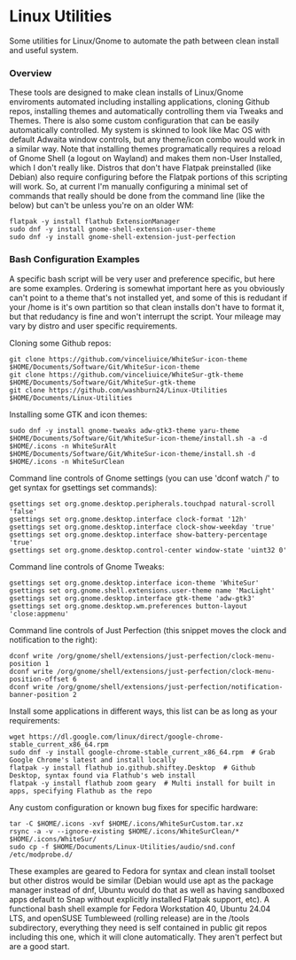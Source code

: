 # Linux Utilities
 Some utilities for Linux/Gnome to automate the path between clean install and useful system.

### Overview
These tools are designed to make clean installs of Linux/Gnome enviroments automated including installing applications, cloning Github repos, installing themes and automatically controlling them via Tweaks and Themes.  There is also some custom configuration that can be easily automatically controlled.  My system is skinned to look like Mac OS with default Adwaita window controls, but any theme/icon combo would work in a similar way.  Note that installing themes programatically requires a reload of Gnome Shell (a logout on Wayland) and makes them non-User Installed, which I don't really like.  Distros that don't have Flatpak preinstalled (like Debian) also require configuring before the Flatpak portions of this scripting will work.  So, at current I'm manually configuring a minimal set of commands that really should be done from the command line (like the below) but can't be unless you're on an older WM:

```
flatpak -y install flathub ExtensionManager
sudo dnf -y install gnome-shell-extension-user-theme
sudo dnf -y install gnome-shell-extension-just-perfection
```
### Bash Configuration Examples
A specific bash script will be very user and preference specific, but here are some examples.  Ordering is somewhat important here as you obviously can't point to a theme that's not installed yet, and some of this is redudant if your /home is it's own partition so that clean installs don't have to format it, but that redudancy is fine and won't interrupt the script.  Your mileage may vary by distro and user specific requirements.

Cloning some Github repos:
```
git clone https://github.com/vinceliuice/WhiteSur-icon-theme $HOME/Documents/Software/Git/WhiteSur-icon-theme
git clone https://github.com/vinceliuice/WhiteSur-gtk-theme $HOME/Documents/Software/Git/WhiteSur-gtk-theme
git clone https://github.com/washburn24/Linux-Utilities $HOME/Documents/Linux-Utilities
```
Installing some GTK and icon themes:
```
sudo dnf -y install gnome-tweaks adw-gtk3-theme yaru-theme
$HOME/Documents/Software/Git/WhiteSur-icon-theme/install.sh -a -d $HOME/.icons -n WhiteSurAlt
$HOME/Documents/Software/Git/WhiteSur-icon-theme/install.sh -d $HOME/.icons -n WhiteSurClean
```
Command line controls of Gnome settings (you can use 'dconf watch /' to get syntax for gsettings set commands):
```
gsettings set org.gnome.desktop.peripherals.touchpad natural-scroll 'false'
gsettings set org.gnome.desktop.interface clock-format '12h'
gsettings set org.gnome.desktop.interface clock-show-weekday 'true'
gsettings set org.gnome.desktop.interface show-battery-percentage 'true'
gsettings set org.gnome.desktop.control-center window-state 'uint32 0'
```
Command line controls of Gnome Tweaks:
```
gsettings set org.gnome.desktop.interface icon-theme 'WhiteSur'
gsettings set org.gnome.shell.extensions.user-theme name 'MacLight'
gsettings set org.gnome.desktop.interface gtk-theme 'adw-gtk3'
gsettings set org.gnome.desktop.wm.preferences button-layout 'close:appmenu'
```

Command line controls of Just Perfection (this snippet moves the clock and notification to the right):
```
dconf write /org/gnome/shell/extensions/just-perfection/clock-menu-position 1
dconf write /org/gnome/shell/extensions/just-perfection/clock-menu-position-offset 6
dconf write /org/gnome/shell/extensions/just-perfection/notification-banner-position 2
```
Install some applications in different ways, this list can be as long as your requirements:
```
wget https://dl.google.com/linux/direct/google-chrome-stable_current_x86_64.rpm
sudo dnf -y install google-chrome-stable_current_x86_64.rpm  # Grab Google Chrome's latest and install locally
flatpak -y install flathub io.github.shiftey.Desktop  # Github Desktop, syntax found via Flathub's web install
flatpak -y install flathub zoom geary  # Multi install for built in apps, specifying Flathub as the repo
```
Any custom configuration or known bug fixes for specific hardware:
```
tar -C $HOME/.icons -xvf $HOME/.icons/WhiteSurCustom.tar.xz
rsync -a -v --ignore-existing $HOME/.icons/WhiteSurClean/* $HOME/.icons/WhiteSur/
sudo cp -f $HOME/Documents/Linux-Utilities/audio/snd.conf /etc/modprobe.d/
```
These examples are geared to Fedora for syntax and clean install toolset but other distros would be similar (Debian would use apt as the package manager instead of dnf, Ubuntu would do that as well as having sandboxed apps default to Snap without explicitly installed Flatpak support, etc).  A functional bash shell example for Fedora Workstation 40, Ubuntu 24.04 LTS, and openSUSE Tumbleweed (rolling release) are in the /tools subdirectory, everything they need is self contained in public git repos including this one, which it will clone automatically.  They aren't perfect but are a good start.